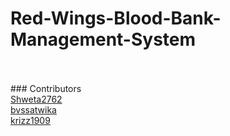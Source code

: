 # Red-Wings-Blood-Bank-Management-System
<br>
<br>
### Contributors
<br>
<a href="https://github.com/Shweta2762">
  Shweta2762
  </a>
  <br>
  
<a href="https://github.com/bvssatwika">
  bvssatwika
  </a>
  <br>
  <a href="https://github.com/krizz1909">
  krizz1909
  </a>
  
<!--   <img src="https://github.com/bvssatwika.png?size=5"> -->
